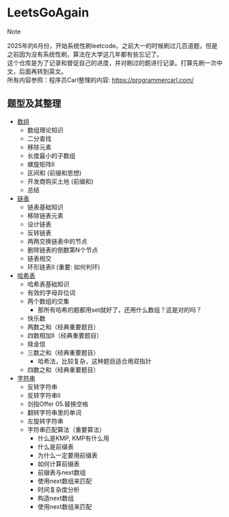 # LeetsGoAgain

> [!NOTE]
> 2025年的6月份，开始系统性刷leetcode。之前大一的时候刷过几百道题，但是之前因为没有系统性刷，算法在大学这几年都有些忘记了。\
> 这个仓库是为了记录和督促自己的进度，并对刷过的题进行记录。打算先刷一次中文，后面再转到英文。\
> 所有内容参照：程序员Carl整理的内容: https://programmercarl.com/

<!-- ## 重新刷题数量记录

<center>

| 简单 | 中等 | 困难 | 总数 |
|-----|-----|-----|-----|
| 17 | 8 | 1 | 26 |

</center> -->

## 题型及其整理

- [数组](./docs/arrays.md)
  - 数组理论知识
  - 二分查找
  - 移除元素
  - ⻓度最⼩的⼦数组
  - 螺旋矩阵II
  - 区间和 (前缀和思想)
  - 开发商购买土地 (前缀和)
  - 总结
- [链表](./docs/list.md)
  - 链表基础知识
  - 移除链表元素
  - 设计链表
  - 反转链表
  - 两两交换链表中的节点
  - 删除链表的倒数第N个节点
  - 链表相交
  - 环形链表II (重要: 如何判环)
- [哈希表](./docs/hash_tables.md)
  - 哈希表基础知识
  - 有效的字⺟异位词
  - 两个数组的交集
    - 那所有哈希的题都用set就好了，还用什么数组？这是对的吗？
  - 快乐数
  - 两数之和（经典重要题目）
  - 四数相加II（经典重要题目）
  - 赎金信
  - 三数之和（经典重要题目）
    - 哈希法，比较复杂，这种题目适合用双指针
  - 四数之和（经典重要题目）
- [字符串](./docs/string.md)
  - 反转字符串
  - 反转字符串II
  - 剑指Offer 05.替换空格
  - 翻转字符串⾥的单词
  - 左旋转字符串
  - 字符串匹配算法（重要算法）
    - 什么是KMP, KMP有什么用
    - 什么是前缀表
    - 为什么一定要用前缀表
    - 如何计算前缀表
    - 前缀表与next数组
    - 使用next数组来匹配
    - 时间复杂度分析
    - 构造next数组
    - 使用next数组来匹配
